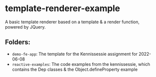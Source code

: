 # template-renderer-example
A basic template renderer based on a template &amp; a render function, powered by JQuery.

## Folders:
- `demo-fe-app`: The template for the Kennissessie assignment for 2022-06-08
- `reactive-examples`: The code examples from the kennissessie, which contains the Dep classes & the Object.defineProperty example
